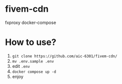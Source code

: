 # fivem-cdn
fxproxy docker-compose

# How to use?
1. `git clone https://github.com/aic-6301/fivem-cdn/`
2. `mv .env.sample .env`
3. edit `.env`
4. `docker compose up -d`
5. enjoy
